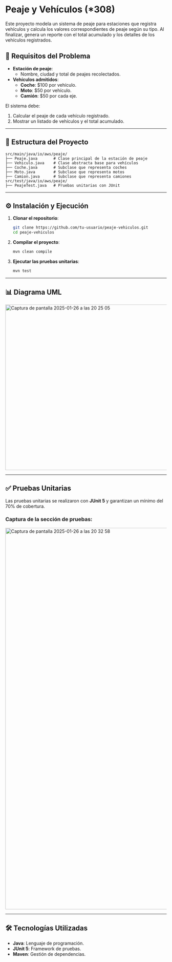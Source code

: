# Peaje y Vehículos (*308)

Este proyecto modela un sistema de peaje para estaciones que registra vehículos y calcula los valores correspondientes de peaje según su tipo. Al finalizar, genera un reporte con el total acumulado y los detalles de los vehículos registrados.

## 📜 Requisitos del Problema
- **Estación de peaje**:
    - Nombre, ciudad y total de peajes recolectados.
- **Vehículos admitidos**:
    - **Coche**: $100 por vehículo.
    - **Moto**: $50 por vehículo.
    - **Camión**: $50 por cada eje.

El sistema debe:
1. Calcular el peaje de cada vehículo registrado.
2. Mostrar un listado de vehículos y el total acumulado.

---

## 📂 Estructura del Proyecto

```plaintext
src/main/java/io/aws/peaje/
├── Peaje.java       # Clase principal de la estación de peaje
├── Vehiculo.java    # Clase abstracta base para vehículos
├── Coche.java       # Subclase que representa coches
├── Moto.java        # Subclase que representa motos
├── Camion.java      # Subclase que representa camiones
src/test/java/io/aws/peaje/
├── PeajeTest.java   # Pruebas unitarias con JUnit
```

---

## ⚙️ Instalación y Ejecución

1. **Clonar el repositorio**:
   ```bash
   git clone https://github.com/tu-usuario/peaje-vehiculos.git
   cd peaje-vehiculos
   ```

2. **Compilar el proyecto**:
   ```bash
   mvn clean compile
   ```

3. **Ejecutar las pruebas unitarias**:
   ```bash
   mvn test
   ```

---

## 📊 Diagrama UML
<img width="516" alt="Captura de pantalla 2025-01-26 a las 20 25 05" src="https://github.com/user-attachments/assets/9032c55b-c4e4-4542-a12d-d98d82774b5e" />




---

## ✅ Pruebas Unitarias
Las pruebas unitarias se realizaron con **JUnit 5** y garantizan un mínimo del 70% de cobertura.

### Captura de la sección de pruebas:
<img width="1189" alt="Captura de pantalla 2025-01-26 a las 20 32 58" src="https://github.com/user-attachments/assets/f9286518-1ec9-4355-96b2-8b4a432f3382" />


---

## 🛠 Tecnologías Utilizadas

- **Java**: Lenguaje de programación.
- **JUnit 5**: Framework de pruebas.
- **Maven**: Gestión de dependencias.
